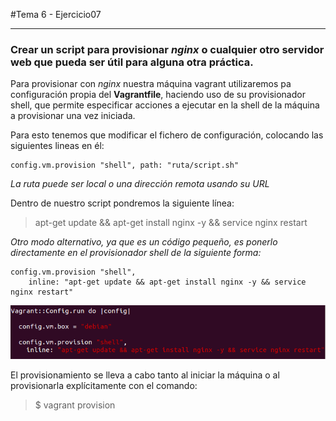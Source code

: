 #Tema 6 - Ejercicio07
- - -
### **Crear un script para provisionar *nginx* o cualquier otro servidor web que pueda ser útil para alguna otra práctica.**

Para provisionar con *nginx* nuestra máquina vagrant utilizaremos pa configuración propia del **Vagrantfile**, haciendo uso de su provisionador shell, que permite especificar acciones a ejecutar en la shell de la máquina a provisionar una vez iniciada.

Para esto tenemos que modificar el fichero de configuración, colocando las siguientes lineas en él:

```
config.vm.provision "shell", path: "ruta/script.sh"
```
*La ruta puede ser local o una dirección remota usando su URL*

Dentro de nuestro script pondremos la siguiente línea:

> apt-get update && apt-get install nginx -y && service nginx restart

*Otro modo alternativo, ya que es un código pequeño, es ponerlo directamente en el provisionador shell de la siguiente forma:*

```
config.vm.provision "shell", 
    inline: "apt-get update && apt-get install nginx -y && service nginx restart"
```

![](../images/t6ej7-1.png)

El provisionamiento se lleva a cabo tanto al iniciar la máquina o al provisionarla explícitamente con el comando:

> $ vagrant provision
